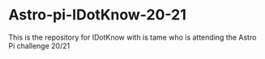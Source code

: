 # Astro-pi-IDotKnow-20-21
This is the repository for IDotKnow with is tame who is attending the Astro Pi challenge 20/21
